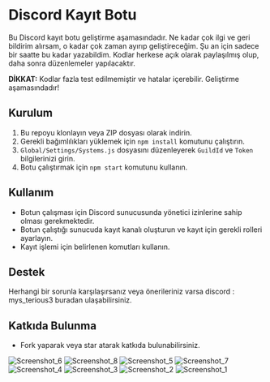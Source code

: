 # Discord Kayıt Botu

Bu Discord kayıt botu geliştirme aşamasındadır. Ne kadar çok ilgi ve geri bildirim alırsam, o kadar çok zaman ayırıp geliştireceğim. Şu an için sadece bir saatte bu kadar yazabildim. Kodlar herkese açık olarak paylaşılmış olup, daha sonra düzenlemeler yapılacaktır.

**DİKKAT:** Kodlar fazla test edilmemiştir ve hatalar içerebilir. Geliştirme aşamasındadır!

## Kurulum

1. Bu repoyu klonlayın veya ZIP dosyası olarak indirin.
2. Gerekli bağımlılıkları yüklemek için `npm install` komutunu çalıştırın.
3. `Global/Settings/Systems.js` dosyasını düzenleyerek `GuildId` ve `Token` bilgilerinizi girin.
4. Botu çalıştırmak için `npm start` komutunu kullanın.

## Kullanım

- Botun çalışması için Discord sunucusunda yönetici izinlerine sahip olması gerekmektedir.
- Botun çalıştığı sunucuda kayıt kanalı oluşturun ve kayıt için gerekli rolleri ayarlayın.
- Kayıt işlemi için belirlenen komutları kullanın.

## Destek

Herhangi bir sorunla karşılaşırsanız veya önerileriniz varsa discord : mys_terious3 buradan ulaşabilirsiniz.

## Katkıda Bulunma

- Fork yaparak veya star atarak katkıda bulunabilirsiniz.


![Screenshot_6](https://github.com/mysteriouss3/Discord-Register-Bot/assets/142053394/edac214f-b855-4a9c-9829-7dea32b944d9)
![Screenshot_8](https://github.com/mysteriouss3/Discord-Register-Bot/assets/142053394/c2cdb660-a2d4-4007-a2d9-8fdc2f0f87ad)
![Screenshot_5](https://github.com/mysteriouss3/Discord-Register-Bot/assets/142053394/60b44319-8e14-4c77-a78a-99c22a2e2162)
![Screenshot_7](https://github.com/mysteriouss3/Discord-Register-Bot/assets/142053394/3ab6d1a1-f6e0-4033-9597-c496a95fed25)
![Screenshot_4](https://github.com/mysteriouss3/Discord-Register-Bot/assets/142053394/585aff72-9d0a-4334-b5f9-39259b4677d2)
![Screenshot_3](https://github.com/mysteriouss3/Discord-Register-Bot/assets/142053394/99e212ea-d5cc-4da7-93ac-2e44eb4d383e)
![Screenshot_2](https://github.com/mysteriouss3/Discord-Register-Bot/assets/142053394/06b5b0d7-9648-4d87-81ff-0ee2411fbf3d)
![Screenshot_1](https://github.com/mysteriouss3/Discord-Register-Bot/assets/142053394/8018ddfb-c420-42c4-ba23-e0a14d63c89d)


